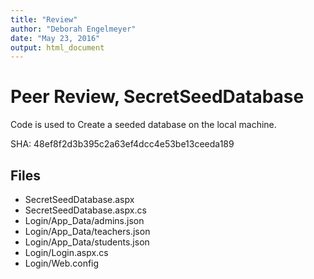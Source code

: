 ```yaml
---
title: "Review"
author: "Deborah Engelmeyer"
date: "May 23, 2016"
output: html_document
---
```


# Peer Review, SecretSeedDatabase

Code is used to Create a seeded database on the local machine.

SHA: 48ef8f2d3b395c2a63ef4dcc4e53be13ceeda189

## Files
- SecretSeedDatabase.aspx
- SecretSeedDatabase.aspx.cs
- Login/App_Data/admins.json
- Login/App_Data/teachers.json
- Login/App_Data/students.json
- Login/Login.aspx.cs
- Login/Web.config
